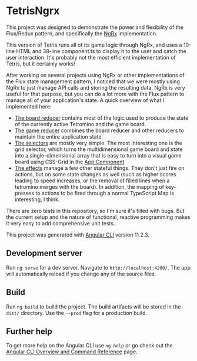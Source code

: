 # TetrisNgrx

This project was designed to demonstrate the power and flexibility of the Flux/Redux pattern, and specifically the [NgRx](https://ngrx.io/) implementation. 

This version of Tetris runs all of its game logic through NgRx, and uses a 10-line HTML and 38-line component.ts to display it to the user and catch the user interaction. It's probably not the most efficient implementation of Tetris, but it certainly works!

After working on several projects using NgRx or other implementations of the Flux state management pattern, I noticed that we were mostly using NgRx to just manage API calls and storing the resulting data. NgRx is very useful for that purpose, but you can do a lot more with the Flux pattern to manage all of your application's state. A quick overview of what I implemented here:

- [The board reducer](src/app/store/board.reducer.ts) contains most of the logic used to produce the state of the currently active Tetromino and the game board.
- [The game reducer](src/app/store/tetris.reducer.ts) combines the board reducer and other reducers to maintain the entire application state.
- [The selectors](src/app/store/selectors.ts) are mostly very simple. The most interesting one is the grid selector, which turns the multidimensional game board and state into a single-dimensional array that is easy to turn into a visual game board using CSS-Grid in the [App Component](src/app/app.component.html)
- [The effects](src/app/store/tetris.effects.ts) manage a few other stateful things. They don't just fire on actions, but on some state changes as well (such as higher scores leading to speed increases, or the removal of filled lines when a tetromino merges with the board). In addition, the mapping of key-presses to actions to be fired through a normal TypeScript Map is interesting, I think.

There are zero tests in this repository, so I'm sure it's filled with bugs. But the current setup and the nature of functional, reactive programming makes it very easy to add comprehensive unit tests. 

This project was generated with [Angular CLI](https://github.com/angular/angular-cli) version 11.2.3.

## Development server

Run `ng serve` for a dev server. Navigate to `http://localhost:4200/`. The app will automatically reload if you change any of the source files.
## Build

Run `ng build` to build the project. The build artifacts will be stored in the `dist/` directory. Use the `--prod` flag for a production build.
## Further help

To get more help on the Angular CLI use `ng help` or go check out the [Angular CLI Overview and Command Reference](https://angular.io/cli) page.
